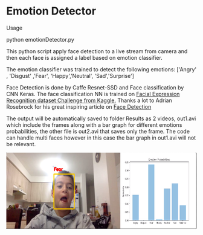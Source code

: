 # Emotion Detector

Usage

python emotionDetector.py


This python script apply face detection to a live stream from camera and then each face is assigned a label based on emotion classifier.

The emotion classifier was trained to detect the following emotions: ['Angry' , 'Disgust' ,'Fear', 'Happy','Neutral', 'Sad','Surprise']

Face Detection is done by Caffe Resnet-SSD and  Face classification by CNN Keras. The face classification NN is trained on [Facial Expression Recognition dataset Challenge from Kaggle.](https://www.kaggle.com/c/challenges-in-representation-learning-facial-expression-recognition-challenge)
Thanks a lot to  Adrian Rosebrock  for his great inspiring article on  [Face  Detection](https://www.pyimagesearch.com/2018/02/26/face-detection-with-opencv-and-deep-learning/)

The output will be automatically saved to folder Results as 2 videos, out1.avi which include the frames along with a bar graph for different emotions probabilities, the other file is out2.avi that  saves only the frame.  The code can handle multi faces however in this case the bar graph in out1.avi will not be relevant.

![](https://github.com/Walid-Ahmed/EmotionDetector/blob/master/sampleImage.png)

